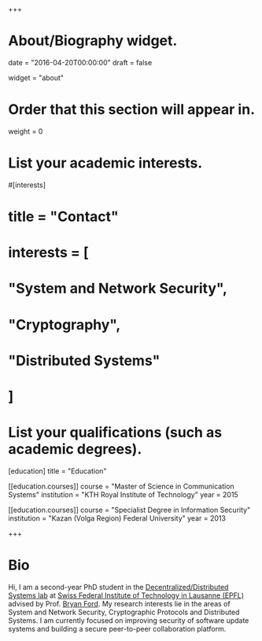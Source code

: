 +++
# About/Biography widget.

date = "2016-04-20T00:00:00"
draft = false

widget = "about"

# Order that this section will appear in.
weight = 0

# List your academic interests.
#[interests]
#  title = "Contact"
#  interests = [
#    "System and Network Security",
#    "Cryptography",
#    "Distributed Systems"
#  ]

# List your qualifications (such as academic degrees).
[education]
  title = "Education"

[[education.courses]]
  course = "Master of Science in Communication Systems"
  institution = "KTH Royal Institute of Technology"
  year = 2015

[[education.courses]]
  course = "Specialist Degree in Information Security"
  institution = "Kazan (Volga Region) Federal University"
  year = 2013
 
+++

# Bio

Hi, I am a second-year PhD student in the [Decentralized/Distributed Systems lab](https://dedis.ch/) at
[Swiss Federal Institute of Technology in Lausanne (EPFL)](http://www.epfl.ch/index.en.html)
advised by Prof. [Bryan Ford](http://bford.info/).
My research interests lie in the areas of System and Network Security, Cryptographic Protocols and Distributed Systems.
I am currently focused on improving security of software update systems and building a secure peer-to-peer collaboration
platform.
